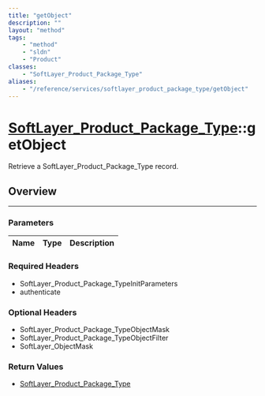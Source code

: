 ```yaml
---
title: "getObject"
description: ""
layout: "method"
tags:
    - "method"
    - "sldn"
    - "Product"
classes:
    - "SoftLayer_Product_Package_Type"
aliases:
    - "/reference/services/softlayer_product_package_type/getObject"
---
```

# [SoftLayer_Product_Package_Type](/reference/services/SoftLayer_Product_Package_Type)::getObject

Retrieve a SoftLayer_Product_Package_Type record.


## Overview 


-----

### Parameters 
|Name | Type | Description |
| --- | --- | --- |


### Required Headers
* SoftLayer_Product_Package_TypeInitParameters
* authenticate


### Optional Headers
* SoftLayer_Product_Package_TypeObjectMask
* SoftLayer_Product_Package_TypeObjectFilter
* SoftLayer_ObjectMask

### Return Values
* <a href='/reference/datatypes/SoftLayer_Product_Package_Type'>SoftLayer_Product_Package_Type </a>




